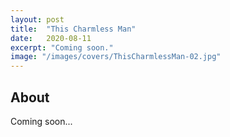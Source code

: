 ```yaml
---
layout: post
title:  "This Charmless Man"
date:   2020-08-11
excerpt: "Coming soon."
image: "/images/covers/ThisCharmlessMan-02.jpg"
---
```

## About

Coming soon...

